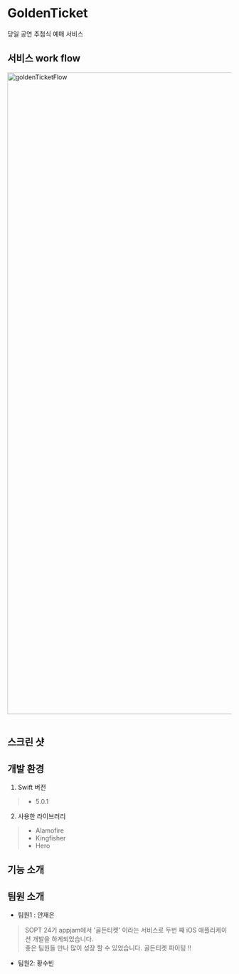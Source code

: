 # GoldenTicket
당일 공연 추첨식 예매 서비스
<br />

서비스 work flow
---------------
<div>
<img width="1438" alt="goldenTicketFlow" src="https://user-images.githubusercontent.com/49272528/60763857-a63d3800-a0b7-11e9-95af-f381fe8e57c4.png">
</div>
<br />

스크린 샷
------------



개발 환경
------------
1. Swift 버전
> * 5.0.1
2. 사용한 라이브러리
> * Alamofire
> * Kingfisher
> * Hero

기능 소개
------------


팀원 소개
------------
* 팀원1 : 안재은<br>
> SOPT 24기 appjam에서 '골든티켓' 이라는 서비스로 두번 째 iOS 애플리케이션 개발을 하게되었습니다.<br />
> 좋은 팀원들 만나 많이 성장 할 수 있었습니다. 골든티켓 파이팅 !! <br />

* 팀원2: 황수빈<br>
>
<br />
